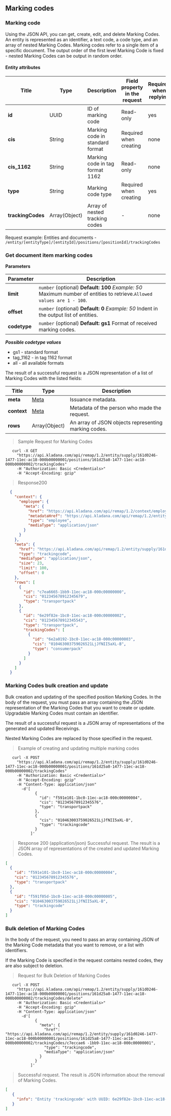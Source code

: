 ## Marking codes
### Marking code

Using the JSON API, you can get, create, edit, and delete Marking Codes.
An entity is represented as an identifier, a text code, a code type, and an array of nested Marking Codes.
Marking codes refer to a single item of a specific document. The output order of the first level Marking Code is fixed - nested Marking Codes can be output in random order.

#### Entity attributes

| Title             | Type          | Description                     | Field property in the request | Required when replying | Expand |
|-------------------|---------------|---------------------------------|-------------------------------|------------------------|--------|
| **id**            | UUID          | ID of marking code              | Read-only                     | yes                    | no     |
| **cis**           | String        | Marking code in standard format | Required when creating        | none                   | none   |
| **cis_1162**      | String        | Marking code in tag format 1162 | Read-only                     | none                   | none   |
| **type**          | String        | Marking code type               | Required when creating        | yes                    | no     |
| **trackingCodes** | Array(Object) | Array of nested tracking codes  | -                             | none                   | none   |

Request example:
Entities and documents - ```/entity/[entityType]/[entityId]/positions/[positionId]/trackingCodes```

### Get document item marking codes

**Parameters**

| Parameter | Description |
| ---------|-----------|
|**limit** | `number` (optional) **Default: 100** *Example: 50* Maximum number of entities to retrieve.`Allowed values are 1 - 100`.|
|**offset** | `number` (optional) **Default: 0** *Example: 50* Indent in the output list of entities.|
|**codetype** | `number` (optional) **Default: gs1** Format of received marking codes. |


***Possible codetype values***

- gs1 - standard format
- tag_1162 - in tag 1162 format
- all - all available formats


The result of a successful request is a JSON representation of a list of Marking Codes with the listed fields:


| Title       | Type                                                      | Description                                          |
|-------------|-----------------------------------------------------------|------------------------------------------------------|
| **meta**    | [Meta](../#kladana-json-api-general-info-metadata) | Issuance metadata.                                   |
| **context** | [Meta](../#kladana-json-api-general-info-metadata) | Metadata of the person who made the request.      |
| **rows**    | Array(Object)                                             | An array of JSON objects representing marking codes. |

> Sample Request for Marking Codes

```shell
   curl -X GET
     "https://api.kladana.com/api/remap/1.2/entity/supply/161d0246-1477-11ec-ac18-000b00000001/positions/161d25a8-1477-11ec-ac18-000b00000002/trackingCodes"
     -H "Authorization: Basic <Credentials>"
     -H "Accept-Encoding: gzip"
```

> Response200

```json
  {
    "context": {
      "employee": {
        "meta": {
          "href": "https://api.kladana.com/api/remap/1.2/context/employee",
          "metadataHref": "https://api.kladana.com/api/remap/1.2/entity/employee/metadata",
          "type": "employee",
          "mediaType": "application/json"
        }
      }
    },
    "meta": {
      "href": "https://api.kladana.com/api/remap/1.2/entity/supply/161d0246-1477-11ec-ac18-000b00000001/positions/161d25a8-1477-11ec-ac18-000b00000002/trackingCodes",
      "type": "trackingcode",
      "mediaType": "application/json",
      "size": 23,
      "limit": 100,
      "offset": 0
    },
    "rows": [
      {
        "id": "c7ea6665-1bb9-11ec-ac18-000c00000000",
        "cis": "012345678912345679",
        "type": "transportpack"
      },
      {
        "id": "6e29f82e-1bc0-11ec-ac18-000c00000002",
        "cis": "012345678912345543",
        "type": "transportpack",
        "trackingCodes": [
          {
            "id": "6e2a0192-1bc0-11ec-ac18-000c00000003",
            "cis": "010463003759026521LjJfNII5aXL-B",
            "type": "consumerpack"
          }
        ]
      }
    ]
  }
```

### Marking Codes bulk creation and update

Bulk creation and updating of the specified position Marking Codes. In the body of the request, you must pass an array containing the JSON representation of the Marking Codes that you want to create or update. Upgradable Marking Codes must contain an identifier.

The result of a successful request is a JSON array of representations of the generated and updated Receivings.

Nested Marking Codes are replaced by those specified in the request.

> Example of creating and updating multiple marking codes

```shell
   curl -X POST
     "https://api.kladana.com/api/remap/1.2/entity/supply/161d0246-1477-11ec-ac18-000b00000001/positions/161d25a8-1477-11ec-ac18-000b00000002/trackingCodes"
     -H "Authorization: Basic <Credentials>"
     -H "Accept-Encoding: gzip"
     -H "Content-Type: application/json"
       -d'[
             {
               "id": "f591e101-1bc0-11ec-ac18-000c00000004",
               "cis": "012345678912345576",
               "type": "transportpack"
             },
             {
               "cis": "010463003759026521LjJfNII5aXL-B",
               "type": "trackingcode"
             }
           ]'
```

> Response 200 (application/json) Successful request. The result is a JSON array of representations of the created and updated Marking Codes.

```json
[
  {
    "id": "f591e101-1bc0-11ec-ac18-000c00000004",
    "cis": "012345678912345576",
    "type": "transportpack"
  },
  {
    "id": "f591f05d-1bc0-11ec-ac18-000c00000005",
    "cis": "010463003759026521LjJfNII5aXL-B",
    "type": "trackingcode"
  }
]
```

### Bulk deletion of Marking Codes

In the body of the request, you need to pass an array containing JSON of the Marking Code metadata that you want to remove, or a list with identifiers.

If the Marking Code is specified in the request contains nested codes, they are also subject to deletion.

> Request for Bulk Deletion of Marking Codes

```shell
   curl -X POST
     "https://api.kladana.com/api/remap/1.2/entity/supply/161d0246-1477-11ec-ac18-000b00000001/positions/161d25a8-1477-11ec-ac18-000b00000002/trackingCodes/delete"
     -H "Authorization: Basic <Credentials>"
     -H "Accept-Encoding: gzip"
     -H "Content-Type: application/json"
       -d'[
             {
               "meta": {
                 "href": "https://api.kladana.com/api/remap/1.2/entity/supply/161d0246-1477-11ec-ac18-000b00000001/positions/161d25a8-1477-11ec-ac18-000b00000002/trackingCodes/c7eccae6 -1bb9-11ec-ac18-000c00000001",
                 "type": "trackingcode",
                 "mediaType": "application/json"
               }
             }
           ]'
```

> Successful request. The result is JSON information about the removal of Marking Codes.

```json
[
   {
     "info": "Entity 'trackingcode' with UUID: 6e29f82e-1bc0-11ec-ac18-000c00000002 successfully deleted"
   }
]
```
